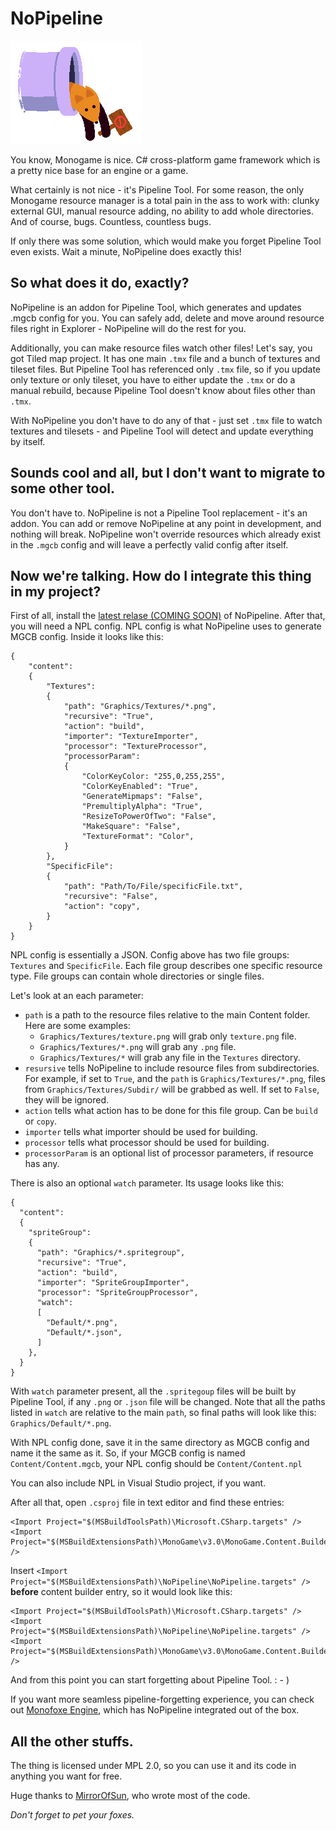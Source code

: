 # NoPipeline

![NoPipeline](/pics/NoPipeline.png)

You know, Monogame is nice. C# cross-platform game framework which is 
a pretty nice base for an engine or a game.


What certainly is not nice - it's Pipeline Tool. 
For some reason, the only Monogame resource manager is a total pain in 
the ass to work with: clunky external GUI, manual resource adding, no 
ability to add whole directories. And of course, bugs. Countless, 
countless bugs.


If only there was some solution, which would make you forget Pipeline Tool 
even exists. Wait a minute, NoPipeline does exactly this!


## So what does it do, exactly?

NoPipeline is an addon for Pipeline Tool, which generates and updates 
.mgcb config for you. You can safely add, delete and move around resource 
files right in Explorer - NoPipeline will do the rest for you.


Additionally, you can make resource files watch other files! Let's say, you got
Tiled map project. It has one main `.tmx` file and a bunch of textures and 
tileset files. But Pipeline Tool has referenced only `.tmx` file, so if you
update only texture or only tileset, you have to either update the `.tmx` or 
do a manual rebuild, because Pipeline Tool doesn't know about files other 
than `.tmx`. 


With NoPipeline you don't have to do any of that - just set `.tmx` file to watch
textures and tilesets - and Pipeline Tool will detect and update everything by
itself.


## Sounds cool and all, but I don't want to migrate to some other tool.

You don't have to. NoPipeline is not a Pipeline Tool replacement - it's an 
addon. You can add or remove NoPipeline at any point in development, and
nothing will break. NoPipeline won't override resources which already exist in
the `.mgcb` config and will leave a perfectly valid config after itself.


## Now we're talking. How do I integrate this thing in my project?

First of all, install the [latest relase (COMING SOON)](http://put_a_link_here) of NoPipeline.
After that, you will need a NPL config. NPL config is what NoPipeline uses to 
generate MGCB config. Inside it looks like this:


```
{
	"content": 
	{
		"Textures": 
		{
			"path": "Graphics/Textures/*.png",
			"recursive": "True",
			"action": "build",
			"importer": "TextureImporter",
			"processor": "TextureProcessor",
			"processorParam": 
			{
				"ColorKeyColor: "255,0,255,255",
				"ColorKeyEnabled": "True",
				"GenerateMipmaps": "False",
				"PremultiplyAlpha": "True",
				"ResizeToPowerOfTwo": "False",
				"MakeSquare": "False",
				"TextureFormat": "Color",
			}
		},
		"SpecificFile": 
		{
			"path": "Path/To/File/specificFile.txt",
			"recursive": "False",
			"action": "copy",
		}
	}
}
```
NPL config is essentially a JSON. Config above has two file groups: `Textures` 
and `SpecificFile`. Each file group describes one specific resource type. 
File groups can contain whole directories or single files.


Let's look at an each parameter:
- `path` is a path to the resource files relative to the main Content folder. 
Here are some examples:
	- `Graphics/Textures/texture.png` will grab only `texture.png` file.
	- `Graphics/Textures/*.png` will grab any `.png` file.
	- `Graphics/Textures/*` will grab any file in the `Textures` directory.
- `resursive` tells NoPipeline to include resource files from subdirectories.
For example, if set to `True`, and the `path` is `Graphics/Textures/*.png`,
files from `Graphics/Textures/Subdir/` will be grabbed as well. If set to 
`False`, they will be ignored.
- `action` tells what action has to be done for this file group. Can be `build`
or `copy`.
- `importer` tells what importer should be used for building.
- `processor` tells what processor should be used for building.
- `processorParam` is an optional list of processor parameters, if resource 
has any.


There is also an optional `watch` parameter. Its usage looks like this:

```
{
  "content": 
  {
    "spriteGroup": 
    {
      "path": "Graphics/*.spritegroup",
      "recursive": "True",
      "action": "build",
      "importer": "SpriteGroupImporter",
      "processor": "SpriteGroupProcessor",
      "watch": 
      [
        "Default/*.png",
        "Default/*.json",
      ]
    },
  }
}
```
With `watch` parameter present, all the `.spritegoup` files will be built
by Pipeline Tool, if any `.png` or `.json` file will be changed. Note that
all the paths listed in `watch` are relative to the main `path`, so final paths 
will look like this: `Graphics/Default/*.png`.


With NPL config done, save it in the same directory as MGCB config and name it
the same as it. So, if your MGCB config is named `Content/Content.mgcb`, your
NPL config should be `Content/Content.npl`

You can also include NPL in Visual Studio project, if you want.


After all that, open `.csproj` file in text editor and find these entries:

```
<Import Project="$(MSBuildToolsPath)\Microsoft.CSharp.targets" />
<Import Project="$(MSBuildExtensionsPath)\MonoGame\v3.0\MonoGame.Content.Builder.targets" />  
```

Insert `<Import Project="$(MSBuildExtensionsPath)\NoPipeline\NoPipeline.targets" />`
**before** content builder entry, so it would look like this:

```
<Import Project="$(MSBuildToolsPath)\Microsoft.CSharp.targets" />
<Import Project="$(MSBuildExtensionsPath)\NoPipeline\NoPipeline.targets" />
<Import Project="$(MSBuildExtensionsPath)\MonoGame\v3.0\MonoGame.Content.Builder.targets" />  
```

And from this point you can start forgetting about Pipeline Tool. : - )

If you want more seamless pipeline-forgetting experience, you can check out 
[Monofoxe Engine](https://bitbucket.org/gnFur/monofoxe/src), which has NoPipeline
integrated out of the box.

## All the other stuffs. 

The thing is licensed under MPL 2.0, so you can use it and its code in anything
you want for free.


Huge thanks to [MirrorOfSun](https://github.com/MirrorOfSUn), who wrote most of 
the code.


*Don't forget to pet your foxes.*
